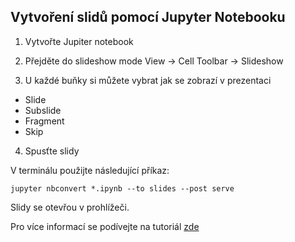 ## Vytvoření slidů pomocí Jupyter Notebooku

1. Vytvořte Jupiter notebook
2. Přejděte do slideshow mode
	View -> Cell Toolbar -> Slideshow
	
3. U každé buňky si můžete vybrat jak se zobrazí v prezentaci

- Slide
- Subslide
- Fragment
- Skip

4. Spusťte slidy

V terminálu použijte následující příkaz:

`jupyter nbconvert *.ipynb --to slides --post serve`

Slidy se otevřou v prohlížeči.

Pro více informací se podívejte na tutoriál [zde](https://medium.com/learning-machine-learning/present-your-data-science-projects-with-jupyter-slides-75f20735eb0f)